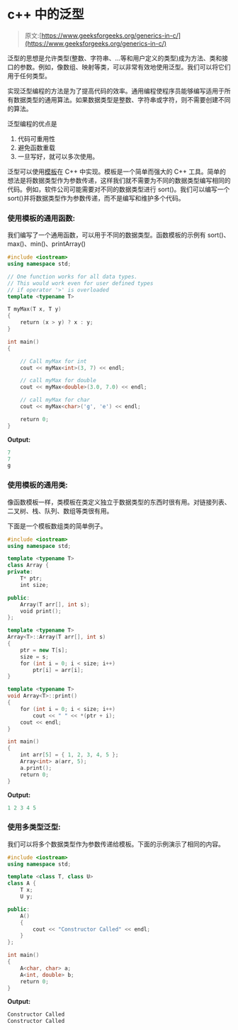 # c++ 中的泛型

> 原文:[https://www.geeksforgeeks.org/generics-in-c/](https://www.geeksforgeeks.org/generics-in-c/)

泛型的思想是允许类型(整数、字符串、…等和用户定义的类型)成为方法、类和接口的参数。例如，像数组、映射等类，可以非常有效地使用泛型。我们可以将它们用于任何类型。

实现泛型编程的方法是为了提高代码的效率。通用编程使程序员能够编写适用于所有数据类型的通用算法。如果数据类型是整数、字符串或字符，则不需要创建不同的算法。

泛型编程的优点是

1.  代码可重用性
2.  避免函数重载
3.  一旦写好，就可以多次使用。

泛型可以使用[模板](https://www.geeksforgeeks.org/templates-cpp/)在 C++ 中实现。模板是一个简单而强大的 C++ 工具。简单的想法是将数据类型作为参数传递，这样我们就不需要为不同的数据类型编写相同的代码。例如，软件公司可能需要对不同的数据类型进行 sort()。我们可以编写一个 sort()并将数据类型作为参数传递，而不是编写和维护多个代码。

### 使用模板的通用函数:

我们编写了一个通用函数，可以用于不同的数据类型。函数模板的示例有 sort()、max()、min()、printArray()

```cpp
#include <iostream>
using namespace std;

// One function works for all data types.
// This would work even for user defined types
// if operator '>' is overloaded
template <typename T>

T myMax(T x, T y)
{
    return (x > y) ? x : y;
}

int main()
{

    // Call myMax for int
    cout << myMax<int>(3, 7) << endl;

    // call myMax for double
    cout << myMax<double>(3.0, 7.0) << endl;

    // call myMax for char
    cout << myMax<char>('g', 'e') << endl;

    return 0;
}
```

**Output:**

```cpp
7
7
g

```

### 使用模板的通用类:

像函数模板一样，类模板在类定义独立于数据类型的东西时很有用。对链接列表、二叉树、栈、队列、数组等类很有用。

下面是一个模板数组类的简单例子。

```cpp
#include <iostream>
using namespace std;

template <typename T>
class Array {
private:
    T* ptr;
    int size;

public:
    Array(T arr[], int s);
    void print();
};

template <typename T>
Array<T>::Array(T arr[], int s)
{
    ptr = new T[s];
    size = s;
    for (int i = 0; i < size; i++)
        ptr[i] = arr[i];
}

template <typename T>
void Array<T>::print()
{
    for (int i = 0; i < size; i++)
        cout << " " << *(ptr + i);
    cout << endl;
}

int main()
{
    int arr[5] = { 1, 2, 3, 4, 5 };
    Array<int> a(arr, 5);
    a.print();
    return 0;
}
```

**Output:**

```cpp
1 2 3 4 5

```

### 使用多类型泛型:

我们可以将多个数据类型作为参数传递给模板。下面的示例演示了相同的内容。

```cpp
#include <iostream>
using namespace std;

template <class T, class U>
class A {
    T x;
    U y;

public:
    A()
    {
        cout << "Constructor Called" << endl;
    }
};

int main()
{
    A<char, char> a;
    A<int, double> b;
    return 0;
}
```

**Output:**

```cpp
Constructor Called
Constructor Called

```